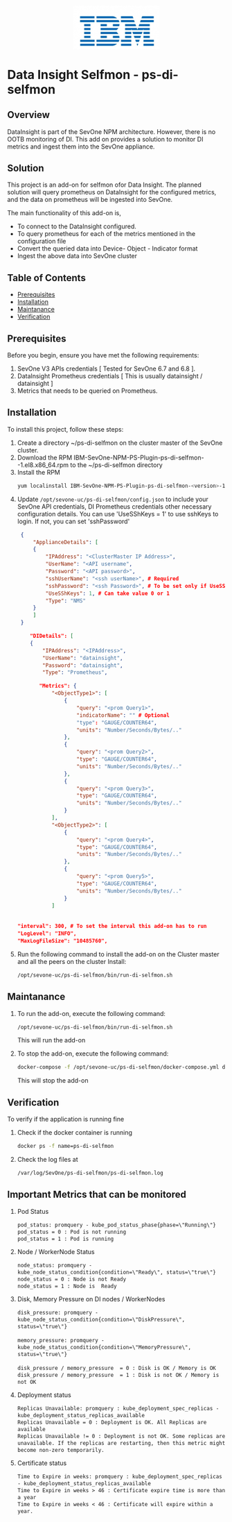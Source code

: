 <div align="center">
  <img src="ibm.png" alt="Logo" width="200"/>
</div>

# Data Insight Selfmon - ps-di-selfmon

## Overview
DataInsight is part of the SevOne NPM architecture. However, there is no OOTB monitoring of DI.
This add on provides a solution to monitor DI metrics and ingest them into the SevOne appliance.

## Solution
This project is an add-on for selfmon ofor Data Insight. 
The planned solution will query prometheus on DataInsight for the configured metrics, and the data on prometheus will be ingested into SevOne.

The main functionality of this add-on is, 

-  To connect to the DataInsight configured.
-  To query prometheus for each of the metrics mentioned in the configuration file
-  Convert the queried data into Device- Object - Indicator format
-  Ingest the above data into SevOne cluster


## Table of Contents

- [Prerequisites](#prerequisites)
- [Installation](#installation)
- [Maintanance](#maintanance)
- [Verification](#Verification)


## Prerequisites

Before you begin, ensure you have met the following requirements:

1. SevOne V3 APIs credentials [ Tested for SevOne 6.7 and 6.8 ].
2. DataInsight Prometheus credentials [ This is usually datainsight / datainsight ]
3. Metrics that needs to be queried on Prometheus.


## Installation

To install this project, follow these steps:

1. Create a directory ~/ps-di-selfmon on the cluster master of the SevOne cluster.
2. Download the RPM  IBM-SevOne-NPM-PS-Plugin-ps-di-selfmon-<version>-1.el8.x86_64.rpm to the ~/ps-di-selfmon directory
3. Install the RPM
    ```sh
    yum localinstall IBM-SevOne-NPM-PS-Plugin-ps-di-selfmon-<version>-1.el8.x86_64.rpm
    ```
4. Update `/opt/sevone-uc/ps-di-selfmon/config.json` to include your SevOne API credentials, DI Prometheus credentials other necessary configuration details.
   You can use 'UseSShKeys = 1' to use sshKeys to login. If not, you can set 'sshPassword'
   ```json
    {
        "ApplianceDetails": [
        {
            "IPAddress": "<ClusterMaster IP Address>",
            "UserName": "<API username",
            "Password": "<API password>",
            "sshUserName": "<ssh userName>", # Required
            "sshPassword": "<ssh Password>", # To be set only if UseSSHKeys = 0
            "UseSShKeys": 1, # Can take value 0 or 1
            "Type": "NMS"
        }
        ]
    }
    ```
    ```json
        "DIDetails": [
        {
            "IPAddress": "<IPAddress>",
            "UserName": "datainsight",
            "Password": "datainsight",
            "Type": "Prometheus",
    ```
     ```json
            "Metrics": {
                "<ObjectType1>": [
                    {
                        "query": "<prom Query1>",
                        "indicatorName": "" # Optional
                        "type": "GAUGE/COUNTER64",
                        "units": "Number/Seconds/Bytes/.."
                    },
                    {
                        "query": "<prom Query2>",
                        "type": "GAUGE/COUNTER64",
                        "units": "Number/Seconds/Bytes/.."
                    },
                    {
                        "query": "<prom Query3>",
                        "type": "GAUGE/COUNTER64",
                        "units": "Number/Seconds/Bytes/.."
                    }
                ],
                "<ObjectType2>": [
                    {
                        "query": "<prom Query4>",
                        "type": "GAUGE/COUNTER64",
                        "units": "Number/Seconds/Bytes/.."
                    },
                    {
                        "query": "<prom Query5>",
                        "type": "GAUGE/COUNTER64",
                        "units": "Number/Seconds/Bytes/.."
                    }
                ]



    ```
    ```json
    "interval": 300, # To set the interval this add-on has to run
    "LogLevel": "INFO",
    "MaxLogFileSize": "10485760",
    ```
5. Run the following command to install the add-on on the Cluster master and all the peers on the cluster
    Install: 
    ```sh
    /opt/sevone-uc/ps-di-selfmon/bin/run-di-selfmon.sh
    ```


## Maintanance

1. To run the add-on, execute the following command:

    ```sh
    /opt/sevone-uc/ps-di-selfmon/bin/run-di-selfmon.sh
    ```
    This will run the add-on 

2. To stop the add-on, execute the following command:

    ```sh
    docker-compose -f /opt/sevone-uc/ps-di-selfmon/docker-compose.yml down
    ```
    This will stop the add-on


## Verification

To verify if the application is running fine

1. Check if the docker container is running
    ```sh
    docker ps -f name=ps-di-selfmon
    ```

2.  Check the log files at
    ```sh
    /var/log/SevOne/ps-di-selfmon/ps-di-selfmon.log
    ```

## Important Metrics that can be monitored

1. Pod Status
    ```
    pod_status: promquery - kube_pod_status_phase{phase=\"Running\"} 
    pod_status = 0 : Pod is not running
    pod_status = 1 : Pod is running
    ```
2. Node / WorkerNode Status
    ```
    node_status: promquery - kube_node_status_condition{condition=\"Ready\", status=\"true\"} 
    node_status = 0 : Node is not Ready 
    node_status = 1 : Node is  Ready
    ```
3. Disk, Memory Pressure on DI nodes / WorkerNodes
    ```
    disk_pressure: promquery - kube_node_status_condition{condition=\"DiskPressure\", status=\"true\"}

    memory_pressure: promquery - kube_node_status_condition{condition=\"MemoryPressure\", status=\"true\"}

    disk_pressure / memory_pressure  = 0 : Disk is OK / Memory is OK 
    disk_pressure / memory_pressure  = 1 : Disk is not OK / Memory is not OK 
    ```

4. Deployment status
    ```
    Replicas Unavailable: promquery : kube_deployment_spec_replicas - kube_deployment_status_replicas_available
    Replicas Unavailable = 0 : Deployment is OK. All Replicas are available
    Replicas Unavailable != 0 : Deployment is not OK. Some replicas are unavailable. If the replicas are restarting, then this metric might become non-zero temporarily.
    ```

5. Certificate status
    ```
    Time to Expire in weeks: promquery : kube_deployment_spec_replicas - kube_deployment_status_replicas_available
    Time to Expire in weeks > 46 : Certificate expire time is more than a year
    Time to Expire in weeks < 46 : Certificate will expire within a year.
    ```
